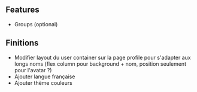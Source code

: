 ## Features
- Groups (optional)

## Finitions
- Modifier layout du user container sur la page profile pour s'adapter aux longs noms (flex column pour background + nom, position seulement pour l'avatar ?)
- Ajouter langue française
- Ajouter thème couleurs